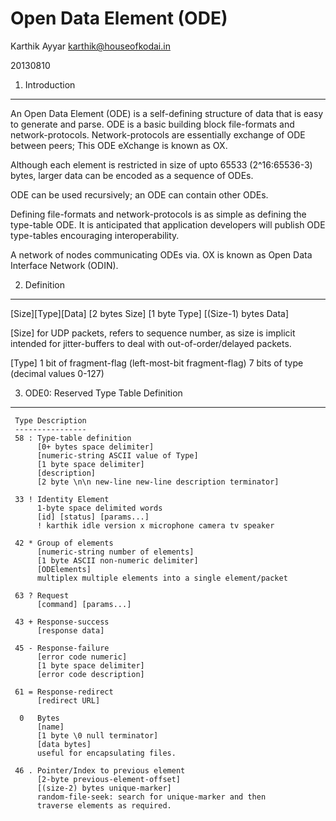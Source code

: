 Open Data Element (ODE)
=======================
Karthik Ayyar <karthik@houseofkodai.in>

20130810

1. Introduction
---------------
   An Open Data Element (ODE) is a self-defining structure of data that
   is easy to generate and parse. ODE is a basic building block
   file-formats and network-protocols. Network-protocols are essentially
   exchange of ODE between peers; This ODE eXchange is known as OX.

   Although each element is restricted in size of upto 65533
   (2^16:65536-3) bytes, larger data can be encoded as a sequence of
   ODEs.

   ODE can be used recursively; an ODE can contain other ODEs.

   Defining file-formats and network-protocols is as simple as
   defining the type-table ODE. It is anticipated that application
   developers will publish ODE type-tables encouraging interoperability.

   A network of nodes communicating ODEs via. OX is known as Open Data
   Interface Network (ODIN).

2. Definition
-------------
   [Size][Type][Data]
    [2 bytes Size]
    [1 byte Type]
    [(Size-1) bytes Data]

   [Size]
    for UDP packets, refers to sequence number, as size is implicit
    intended for jitter-buffers to deal with out-of-order/delayed
    packets.

   [Type]
    1 bit of fragment-flag (left-most-bit fragment-flag)
    7 bits of type (decimal values 0-127)

3. ODE0: Reserved Type Table Definition
---------------------------------------
     Type Description
     ----------------
     58 : Type-table definition
          [0+ bytes space delimiter]
          [numeric-string ASCII value of Type]
          [1 byte space delimiter]
          [description]
          [2 byte \n\n new-line new-line description terminator]

     33 ! Identity Element
          1-byte space delimited words
          [id] [status] [params...]
          ! karthik idle version x microphone camera tv speaker

     42 * Group of elements
          [numeric-string number of elements]
          [1 byte ASCII non-numeric delimiter]
          [ODElements]
          multiplex multiple elements into a single element/packet

     63 ? Request
          [command] [params...]

     43 + Response-success
          [response data]

     45 - Response-failure
          [error code numeric]
          [1 byte space delimiter]
          [error code description]

     61 = Response-redirect
          [redirect URL]

      0   Bytes
          [name]
          [1 byte \0 null terminator]
          [data bytes]
          useful for encapsulating files.

     46 . Pointer/Index to previous element
          [2-byte previous-element-offset]
          [(size-2) bytes unique-marker]
          random-file-seek: search for unique-marker and then
          traverse elements as required.
